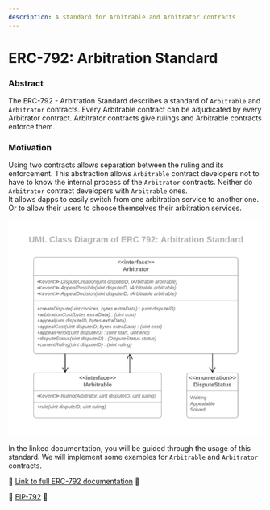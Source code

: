 ```yaml
---
description: A standard for Arbitrable and Arbitrator contracts
---
```


# ERC-792: Arbitration Standard

### Abstract

The ERC-792 - Arbitration Standard describes a standard of `Arbitrable` and `Arbitrator` contracts. Every Arbitrable contract can be adjudicated by every Arbitrator contract. Arbitrator contracts give rulings and Arbitrable contracts enforce them.

### Motivation

Using two contracts allows separation between the ruling and its enforcement. This abstraction allows `Arbitrable` contract developers not to have to know the internal process of the `Arbitrator` contracts. Neither do `Arbitrator` contract developers with `Arbitrable` ones.  
It allows dapps to easily switch from one arbitration service to another one. Or to allow their users to choose themselves their arbitration services.

![](../.gitbook/assets/image.png)

In the linked documentation, you will be guided through the usage of this standard. We will implement some examples for `Arbitrable` and `Arbitrator` contracts.

📖 [Link to full ERC-792 documentation](https://developer.kleros.io/en/latest/index.html) 📖 

📜 [EIP-792](https://github.com/ethereum/EIPs/issues/792) 📜

